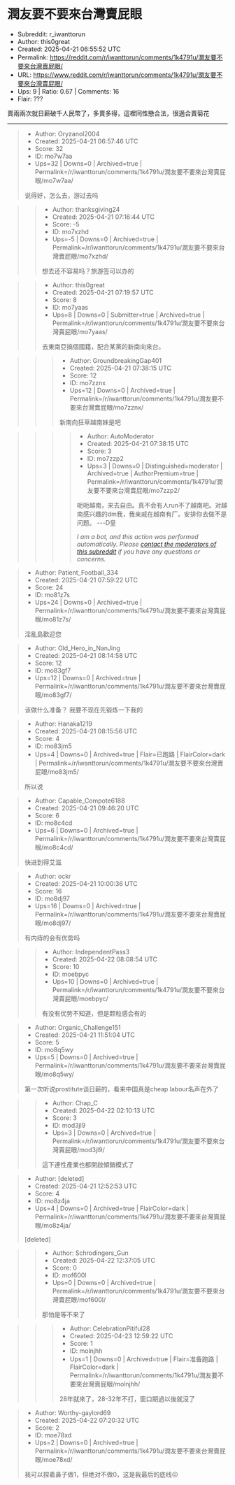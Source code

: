 # 潤友要不要來台灣賣屁眼

- Subreddit: r_iwanttorun
- Author: this0great
- Created: 2025-04-21 06:55:52 UTC
- Permalink: https://reddit.com/r/iwanttorun/comments/1k4791u/潤友要不要來台灣賣屁眼/
- URL: https://www.reddit.com/r/iwanttorun/comments/1k4791u/潤友要不要來台灣賣屁眼/
- Ups: 9 | Ratio: 0.67 | Comments: 16
- Flair: ???


賣兩兩次就日薪破千人民幣了，多賣多得，這裡同性戀合法，很適合賣菊花


---

> - Author: Oryzanol2004
> - Created: 2025-04-21 06:57:46 UTC
> - Score: 32
> - ID: mo7w7aa
> - Ups=32 | Downs=0 | Archived=true | Permalink=/r/iwanttorun/comments/1k4791u/潤友要不要來台灣賣屁眼/mo7w7aa/
>
> 说得好，怎么去，游过去吗

>> - Author: thanksgiving24
>> - Created: 2025-04-21 07:16:44 UTC
>> - Score: -5
>> - ID: mo7xzhd
>> - Ups=-5 | Downs=0 | Archived=true | Permalink=/r/iwanttorun/comments/1k4791u/潤友要不要來台灣賣屁眼/mo7xzhd/
>>
>> 想去还不容易吗？旅游签可以办的

>> - Author: this0great
>> - Created: 2025-04-21 07:19:57 UTC
>> - Score: 8
>> - ID: mo7yaas
>> - Ups=8 | Downs=0 | Submitter=true | Archived=true | Permalink=/r/iwanttorun/comments/1k4791u/潤友要不要來台灣賣屁眼/mo7yaas/
>>
>> 去東南亞搞個國籍，配合某黨的新南向來台。

>>> - Author: GroundbreakingGap401
>>> - Created: 2025-04-21 07:38:15 UTC
>>> - Score: 12
>>> - ID: mo7zznx
>>> - Ups=12 | Downs=0 | Archived=true | Permalink=/r/iwanttorun/comments/1k4791u/潤友要不要來台灣賣屁眼/mo7zznx/
>>>
>>> 新南向狂草越南妹是吧

>>>> - Author: AutoModerator
>>>> - Created: 2025-04-21 07:38:15 UTC
>>>> - Score: 3
>>>> - ID: mo7zzp2
>>>> - Ups=3 | Downs=0 | Distinguished=moderator | Archived=true | AuthorPremium=true | Permalink=/r/iwanttorun/comments/1k4791u/潤友要不要來台灣賣屁眼/mo7zzp2/
>>>>
>>>> 呃呃越南，来去自由。真不会有人run不了越南吧。对越南感兴趣的dm我，我亲戚在越南有厂。安排你去做不是问题。 ---D皇
>>>> 
>>>> *I am a bot, and this action was performed automatically. Please [contact the moderators of this subreddit](/message/compose/?to=/r/iwanttorun) if you have any questions or concerns.*

> - Author: Patient_Football_334
> - Created: 2025-04-21 07:59:22 UTC
> - Score: 24
> - ID: mo81z7s
> - Ups=24 | Downs=0 | Archived=true | Permalink=/r/iwanttorun/comments/1k4791u/潤友要不要來台灣賣屁眼/mo81z7s/
>
> 淫亂島歡迎您

> - Author: Old_Hero_in_NanJing
> - Created: 2025-04-21 08:14:58 UTC
> - Score: 12
> - ID: mo83gf7
> - Ups=12 | Downs=0 | Archived=true | Permalink=/r/iwanttorun/comments/1k4791u/潤友要不要來台灣賣屁眼/mo83gf7/
>
> 该做什么准备？ 我要不现在先锻炼一下我的

> - Author: Hanaka1219
> - Created: 2025-04-21 08:15:56 UTC
> - Score: 4
> - ID: mo83jm5
> - Ups=4 | Downs=0 | Archived=true | Flair=已跑路 | FlairColor=dark | Permalink=/r/iwanttorun/comments/1k4791u/潤友要不要來台灣賣屁眼/mo83jm5/
>
> 所以说

> - Author: Capable_Compote6188
> - Created: 2025-04-21 09:46:20 UTC
> - Score: 6
> - ID: mo8c4cd
> - Ups=6 | Downs=0 | Archived=true | Permalink=/r/iwanttorun/comments/1k4791u/潤友要不要來台灣賣屁眼/mo8c4cd/
>
> 快进到得艾滋

> - Author: ockr
> - Created: 2025-04-21 10:00:36 UTC
> - Score: 16
> - ID: mo8dj97
> - Ups=16 | Downs=0 | Archived=true | Permalink=/r/iwanttorun/comments/1k4791u/潤友要不要來台灣賣屁眼/mo8dj97/
>
> 有内痔的会有优势吗

>> - Author: IndependentPass3
>> - Created: 2025-04-22 08:08:54 UTC
>> - Score: 10
>> - ID: moebpyc
>> - Ups=10 | Downs=0 | Archived=true | Permalink=/r/iwanttorun/comments/1k4791u/潤友要不要來台灣賣屁眼/moebpyc/
>>
>> 有没有优势不知道，但是颗粒感会有的

> - Author: Organic_Challenge151
> - Created: 2025-04-21 11:51:04 UTC
> - Score: 5
> - ID: mo8q5wy
> - Ups=5 | Downs=0 | Archived=true | Permalink=/r/iwanttorun/comments/1k4791u/潤友要不要來台灣賣屁眼/mo8q5wy/
>
> 第一次听说prostitute谈日薪的，看来中国真是cheap labour名声在外了

>> - Author: Chap_C
>> - Created: 2025-04-22 02:10:13 UTC
>> - Score: 3
>> - ID: mod3jl9
>> - Ups=3 | Downs=0 | Archived=true | Permalink=/r/iwanttorun/comments/1k4791u/潤友要不要來台灣賣屁眼/mod3jl9/
>>
>> 這下連性產業也都開啟傾銷模式了

> - Author: [deleted]
> - Created: 2025-04-21 12:52:53 UTC
> - Score: 4
> - ID: mo8z4ja
> - Ups=4 | Downs=0 | Archived=true | FlairColor=dark | Permalink=/r/iwanttorun/comments/1k4791u/潤友要不要來台灣賣屁眼/mo8z4ja/
>
> [deleted]

>> - Author: Schrodingers_Gun
>> - Created: 2025-04-22 12:37:05 UTC
>> - Score: 0
>> - ID: mof600l
>> - Ups=0 | Downs=0 | Archived=true | Permalink=/r/iwanttorun/comments/1k4791u/潤友要不要來台灣賣屁眼/mof600l/
>>
>> 那怕是等不来了

>>> - Author: CelebrationPitiful28
>>> - Created: 2025-04-23 12:59:22 UTC
>>> - Score: 1
>>> - ID: molnjhh
>>> - Ups=1 | Downs=0 | Archived=true | Flair=准备跑路 | FlairColor=dark | Permalink=/r/iwanttorun/comments/1k4791u/潤友要不要來台灣賣屁眼/molnjhh/
>>>
>>> 28年就來了，28-32年不打，窗口期過以後就沒了

> - Author: Worthy-gaylord69
> - Created: 2025-04-22 07:20:32 UTC
> - Score: 2
> - ID: moe78xd
> - Ups=2 | Downs=0 | Archived=true | Permalink=/r/iwanttorun/comments/1k4791u/潤友要不要來台灣賣屁眼/moe78xd/
>
> 我可以捏着鼻子做1，但绝对不做0，这是我最后的底线😖
